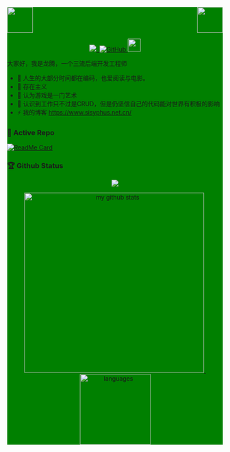 <div style="background: green ">
<!-- top left -->
<div>
    <img src="https://emojis.slackmojis.com/emojis/images/1563480763/5999/meow_party.gif" width="60" height="60"/> 
    <img src="https://emojis.slackmojis.com/emojis/images/1563480763/5999/meow_party.gif" width="60" height="60" align="right"/> 
</div>


<!-- first row -->
<p align="center">
<a href="https://www.sisyphus.net.cn"><img src="https://komarev.com/ghpvc/?username=kurtloong">&nbsp;&nbsp;<img alt="GitHub" src="https://img.shields.io/badge/dynamic/json?logo=github&label=GitHub+Followers&labelColor=282c34&color=181717&query=%24.data.totalSubs&url=https%3A%2F%2Fapi.spencerwoo.com%2Fsubstats%2F%3Fsource%3Dgithub%26queryKey%3Dkurtloong&longCache=true">
</a>

<img src="https://media.giphy.com/media/WUlplcMpOCEmTGBtBW/giphy.gif" width="30">

大家好，我是龙腾，一个三流后端开发工程师
- 🔭 人生的大部分时间都在编码，也爱阅读与电影。
- 🌱 存在主义
- 👯 认为游戏是一门艺术
- 💬 认识到工作只不过是CRUD，但是仍坚信自己的代码能对世界有积极的影响
- ⚡ 我的博客 https://www.sisyphus.net.cn/

### 👀 Active Repo

[![ReadMe Card](https://github-readme-stats.vercel.app/api/pin/?username=kurtloong&repo=acreath-starter-threadpool)](https://github.com/kurtloong/acreath-starter-threadpool)


### 🏆 Github Status
<!-- thropy -->
<a href="https://arshiamidos.github.io">
    <p align="center">
        <img src="https://github-profile-trophy.vercel.app/?username=kurtloong&column=7&theme=onedark"/>
    </p>
</a>

<!-- status codes -->
<a align="center" href="https://arshiamidos.github.io">
    <p align="center">
    <img src="https://github-readme-stats.vercel.app/api?username=kurtloong&show_icons=true&theme=tokyonight" alt="my github stats" width="420"/>&nbsp;<img src="https://github-readme-stats.vercel.app/api/top-langs/?username=kurtloong&layout=compact&theme=tokyonight" alt="languages" height="165">
    </p>
</a>


